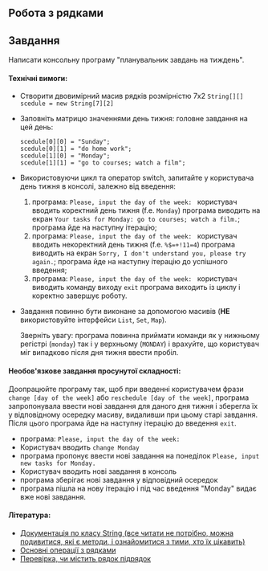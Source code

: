 ## Робота з рядками

## Завдання

Написати консольну програму "планувальник завдань на тиждень".

#### Технічні вимоги:
- Створити двовимірний масив рядків розмірністю 7х2
  `String[][] scedule = new String[7][2]`
- Заповніть матрицю значеннями день тижня: головне завдання на цей день:

  `scedule[0][0] = "Sunday";`  
  `scedule[0][1] = "do home work";`  
  `scedule[1][0] = "Monday";`  
  `scedule[1][1] = "go to courses; watch a film";`  

- Використовуючи цикл та оператор switch, запитайте у користувача день тижня в консолі, залежно від введення:
   1) програма: `Please, input the day of the week: `
   користувач вводить коректний день тижня (f.e. `Monday`)
   програма виводить на екран `Your tasks for Monday: go to courses; watch a film.`; 
   програма йде на наступну ітерацію;
   2) програма: `Please, input the day of the week: `
   користувач вводить некоректний день тижня (f.e. `%$=+!11=4`)
   програма виводить на екран `Sorry, I don't understand you, please try again.`; програма йде на наступну ітерацію до успішного введення;
   3) програма: `Please, input the day of the week: `
   користувач виводить команду виходу `exit`
   програма виходить із циклу і коректно завершує роботу.
- Завдання повинно бути виконане за допомогою масивів (**НЕ** використовуйте інтерфейси `List`, `Set`, `Map`).

  Зверніть увагу: програма повинна приймати команди як у нижньому регістрі (`monday`) так і у верхньому (`MONDAY`) і врахуйте, що користувач міг випадково після дня тижня ввести пробіл.
#### Необов'язкове завдання просунутої складності:
Доопрацюйте програму так, щоб при введенні користувачем фрази `change [day of the week]` або `reschedule [day of the week]`, програма запропонувала ввести нові завдання для даного дня тижня і зберегла їх у відповідному осередку масиву, видаливши при цьому старі завдання. Після цього програма йде на наступну ітерацію до введення `exit`.
- програма: `Please, input the day of the week: `
- Користувач вводить `change Monday`
- програма пропонує ввести нові завдання на понеділок `Please, input new tasks for Monday.`
- Користувач вводить нові завдання в консоль
- програма зберігає нові завдання у відповідний осередок
- програма пішла на нову ітерацію і під час введення "Monday" видає вже нові завдання.
#### Література:
- [Документація по класу String (все читати не потрібно, можна подивитися, які є методи, і ознайомитися з тими, хто їх цікавить)](https://docs.oracle.com/javase/7/docs/api/java/lang/String.html?is-external=true)
- [Основні операції з рядками](https://metanit.com/java/tutorial/7.2.php)
- [Перевірка, чи містить рядок підрядок](https://www.tutorialspoint.com/java/lang/string_contains.htm)